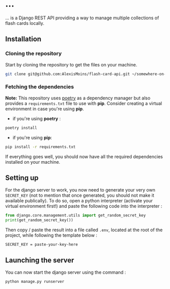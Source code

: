 # ...

... is a Django REST API providing a way to manage multiple collections of flash cards locally.

## Installation

### Cloning the repository

Start by cloning the repository to get the files on your machine.

```bash
git clone git@github.com:AlexisMoins/flash-card-api.git ~/somewhere-on-your-machine
```

### Fetching the dependencies

**Note:** This repository uses [poetry](https://python-poetry.org) as a dependency manager but also provides a `requirements.txt` file to use with **pip**. Consider creating a virtual environment in case you're using **pip**.

- if you're using **poetry** :
```bash
poetry install
```

- if you're using **pip**:
```bash
pip install -r requirements.txt
```

If everything goes well, you should now have all the required dependencies installed on your machine.

## Setting up

For the django server to work, you now need to generate your very own `SECRET_KEY` (not to mention that once generated, you should not make it available publically). To do so, open a python interpreter (activate your virtual environment first!) and paste the following code into the interpreter :
```python
from django.core.management.utils import get_random_secret_key
print(get_random_secret_key())
```

Then copy / paste the result into a file called `.env`, located at the root of the project, while following the template below :
```
SECRET_KEY = paste-your-key-here
```

## Launching the server

You can now start the django server using the command :
```bash
python manage.py runserver
```
